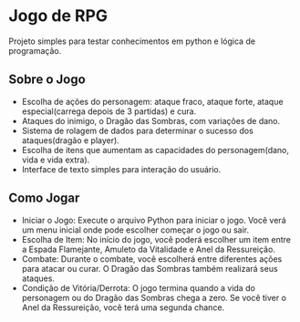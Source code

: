 # Jogo de RPG
Projeto simples para testar conhecimentos em python e lógica de programação.

## Sobre o Jogo
- Escolha de ações do personagem: ataque fraco, ataque forte, ataque especial(carrega depois de 3 partidas) e cura.
- Ataques do inimigo, o Dragão das Sombras, com variações de dano.
- Sistema de rolagem de dados para determinar o sucesso dos ataques(dragão e player).
- Escolha de itens que aumentam as capacidades do personagem(dano, vida e vida extra).
- Interface de texto simples para interação do usuário.

## Como Jogar
- Iniciar o Jogo: Execute o arquivo Python para iniciar o jogo. Você verá um menu inicial onde pode escolher começar o jogo ou sair.
- Escolha de Item: No início do jogo, você poderá escolher um item entre a Espada Flamejante, Amuleto da Vitalidade e Anel da Ressureição.
- Combate: Durante o combate, você escolherá entre diferentes ações para atacar ou curar. O Dragão das Sombras também realizará seus ataques.
- Condição de Vitória/Derrota: O jogo termina quando a vida do personagem ou do Dragão das Sombras chega a zero. Se você tiver o Anel da Ressureição, você terá uma segunda chance.
